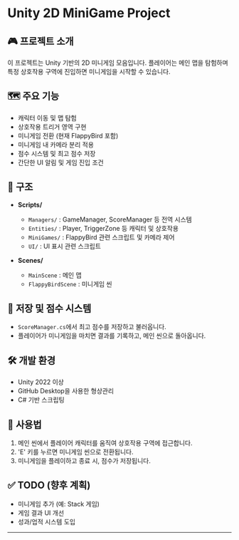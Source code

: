 # Unity 2D MiniGame Project

## 🎮 프로젝트 소개
이 프로젝트는 Unity 기반의 2D 미니게임 모음입니다. 
플레이어는 메인 맵을 탐험하며 특정 상호작용 구역에 진입하면 미니게임을 시작할 수 있습니다.

## 🗺️ 주요 기능

- 캐릭터 이동 및 맵 탐험
- 상호작용 트리거 영역 구현
- 미니게임 전환 (현재 FlappyBird 포함)
- 미니게임 내 카메라 분리 적용
- 점수 시스템 및 최고 점수 저장
- 간단한 UI 알림 및 게임 진입 조건

## 🧩 구조

- **Scripts/**
  - `Managers/` : GameManager, ScoreManager 등 전역 시스템
  - `Entities/` : Player, TriggerZone 등 캐릭터 및 상호작용
  - `MiniGames/` : FlappyBird 관련 스크립트 및 카메라 제어
  - `UI/` : UI 표시 관련 스크립트

- **Scenes/**
  - `MainScene` : 메인 맵
  - `FlappyBirdScene` : 미니게임 씬

## 💾 저장 및 점수 시스템

- `ScoreManager.cs`에서 최고 점수를 저장하고 불러옵니다.
- 플레이어가 미니게임을 마치면 결과를 기록하고, 메인 씬으로 돌아옵니다.

## 🛠️ 개발 환경

- Unity 2022 이상
- GitHub Desktop을 사용한 형상관리
- C# 기반 스크립팅

## 📌 사용법

1. 메인 씬에서 플레이어 캐릭터를 움직여 상호작용 구역에 접근합니다.
2. 'E' 키를 누르면 미니게임 씬으로 전환됩니다.
3. 미니게임을 플레이하고 종료 시, 점수가 저장됩니다.

## ✅ TODO (향후 계획)

- 미니게임 추가 (예: Stack 게임)
- 게임 결과 UI 개선
- 성과/업적 시스템 도입

---

